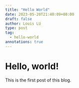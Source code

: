 ```yaml
---
title: "Hello World"
date: 2023-05-20T21:40:09+08:00
draft: false
author: Louis LU
type: post
tag:
  - hello-world
annotations: true
---
```


# Hello, world!

This is the first post of this blog.
